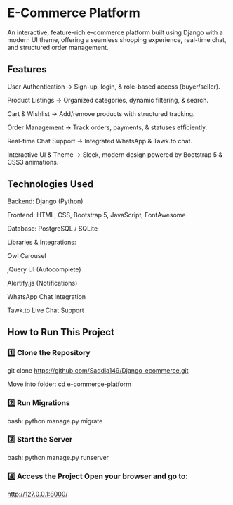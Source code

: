 # E-Commerce Platform
An interactive, feature-rich e-commerce platform built using Django with a modern UI theme, offering a seamless shopping experience, real-time chat, and structured order management.

 ## Features
User Authentication → Sign-up, login, & role-based access (buyer/seller).

Product Listings → Organized categories, dynamic filtering, & search.

Cart & Wishlist → Add/remove products with structured tracking.

Order Management → Track orders, payments, & statuses efficiently.

Real-time Chat Support → Integrated WhatsApp & Tawk.to chat.

Interactive UI & Theme → Sleek, modern design powered by Bootstrap 5 & CSS3 animations.

## Technologies Used
Backend: Django (Python)

Frontend: HTML, CSS, Bootstrap 5, JavaScript, FontAwesome

Database: PostgreSQL / SQLite

Libraries & Integrations:

Owl Carousel

jQuery UI (Autocomplete)

Alertify.js (Notifications)

WhatsApp Chat Integration

Tawk.to Live Chat Support

 ## How to Run This Project
### 1️⃣ Clone the Repository
git clone https://github.com/Saddia149/Django_ecommerce.git

 Move into folder: 
cd e-commerce-platform
### 2️⃣ Run Migrations

 bash: 
python manage.py migrate
### 3️⃣ Start the Server

 bash: 
python manage.py runserver
### 4️⃣ Access the Project Open your browser and go to:

http://127.0.0.1:8000/
